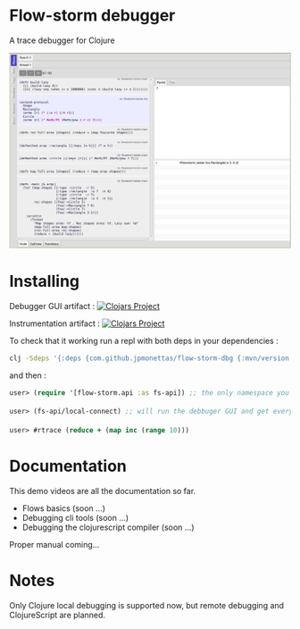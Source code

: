 # Flow-storm debugger

A trace debugger for Clojure 

![demo](./docs/images/screenshot.png)

# Installing 

Debugger GUI artifact :
[![Clojars Project](https://img.shields.io/clojars/v/jpmonettas/flow-storm-dbg.svg)](https://clojars.org/jpmonettas/flow-storm-dbg)

Instrumentation artifact :
[![Clojars Project](https://img.shields.io/clojars/v/jpmonettas/flow-storm-inst.svg)](https://clojars.org/jpmonettas/flow-storm-inst)

To check that it working run a repl with both deps in your dependencies :

```bash
clj -Sdeps '{:deps {com.github.jpmonettas/flow-storm-dbg {:mvn/version "2.0.0-alpha-SNAPSHOT"} com.github.jpmonettas/flow-storm-inst {:mvn/version "2.0.0-alpha-SNAPSHOT"}}}'
```

and then :

```clojure
user> (require '[flow-storm.api :as fs-api]) ;; the only namespace you need to require

user> (fs-api/local-connect) ;; will run the debbuger GUI and get everything ready

user> #rtrace (reduce + (map inc (range 10)))
```

# Documentation 

This demo videos are all the documentation so far.

- Flows basics (soon ...)
- Debugging cli tools (soon ...)
- Debugging the clojurescript compiler (soon ...)

Proper manual coming...

# Notes

Only Clojure local debugging is supported now, but remote debugging and ClojureScript are planned.
